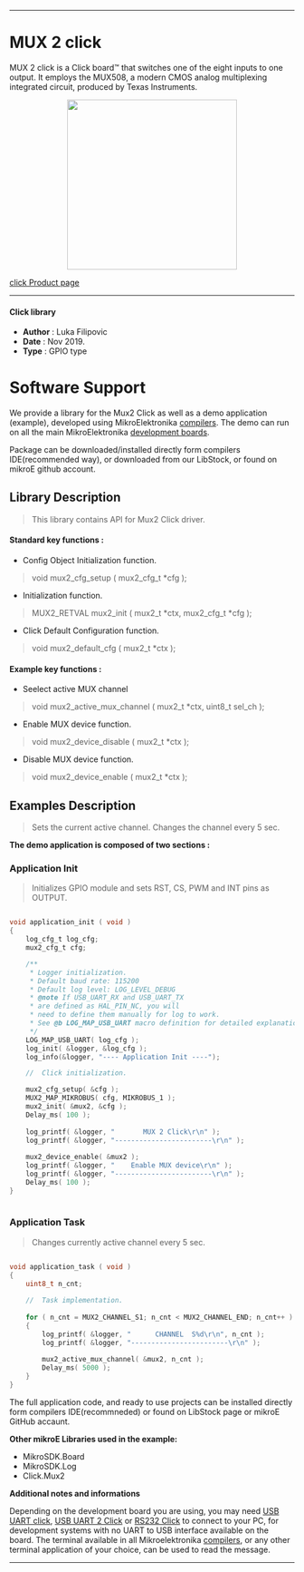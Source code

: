  

---
# MUX 2 click

MUX 2 click is a Click board™ that switches one of the eight inputs to one output. It employs the MUX508, a modern CMOS analog multiplexing integrated circuit, produced by Texas Instruments.

<p align="center">
  <img src="https://download.mikroe.com/images/click_for_ide/mux2_click.png" height=300px>
</p>

[click Product page](https://www.mikroe.com/mux-2-click)

---


#### Click library 

- **Author**        : Luka Filipovic
- **Date**          : Nov 2019.
- **Type**          : GPIO type


# Software Support

We provide a library for the Mux2 Click 
as well as a demo application (example), developed using MikroElektronika 
[compilers](https://shop.mikroe.com/compilers). 
The demo can run on all the main MikroElektronika [development boards](https://shop.mikroe.com/development-boards).

Package can be downloaded/installed directly form compilers IDE(recommended way), or downloaded from our LibStock, or found on mikroE github account. 

## Library Description

> This library contains API for Mux2 Click driver.

#### Standard key functions :

- Config Object Initialization function.
> void mux2_cfg_setup ( mux2_cfg_t *cfg ); 
 
- Initialization function.
> MUX2_RETVAL mux2_init ( mux2_t *ctx, mux2_cfg_t *cfg );

- Click Default Configuration function.
> void mux2_default_cfg ( mux2_t *ctx );


#### Example key functions :

- Seelect active MUX channel
> void mux2_active_mux_channel (  mux2_t *ctx, uint8_t sel_ch );
 
- Enable MUX device function.
> void mux2_device_disable ( mux2_t *ctx );

- Disable MUX device function.
> void mux2_device_enable ( mux2_t *ctx );

## Examples Description

> Sets the current active channel. Changes the channel every 5 sec.

**The demo application is composed of two sections :**

### Application Init 

> Initializes GPIO module and sets RST, CS, PWM and INT pins as OUTPUT.

```c

void application_init ( void )
{
    log_cfg_t log_cfg;
    mux2_cfg_t cfg;

    /** 
     * Logger initialization.
     * Default baud rate: 115200
     * Default log level: LOG_LEVEL_DEBUG
     * @note If USB_UART_RX and USB_UART_TX 
     * are defined as HAL_PIN_NC, you will 
     * need to define them manually for log to work. 
     * See @b LOG_MAP_USB_UART macro definition for detailed explanation.
     */
    LOG_MAP_USB_UART( log_cfg );
    log_init( &logger, &log_cfg );
    log_info(&logger, "---- Application Init ----");

    //  Click initialization.

    mux2_cfg_setup( &cfg );
    MUX2_MAP_MIKROBUS( cfg, MIKROBUS_1 );
    mux2_init( &mux2, &cfg );
    Delay_ms( 100 );
    
    log_printf( &logger, "       MUX 2 Click\r\n" );
    log_printf( &logger, "------------------------\r\n" );
    
    mux2_device_enable( &mux2 );
    log_printf( &logger, "    Enable MUX device\r\n" );
    log_printf( &logger, "------------------------\r\n" );
    Delay_ms( 100 );
}
  
```

### Application Task

> Changes currently active channel every 5 sec.

```c

void application_task ( void )
{
    uint8_t n_cnt;
    
    //  Task implementation.
    
    for ( n_cnt = MUX2_CHANNEL_S1; n_cnt < MUX2_CHANNEL_END; n_cnt++ )
    {
        log_printf( &logger, "      CHANNEL  S%d\r\n", n_cnt );
        log_printf( &logger, "------------------------\r\n" );
        
        mux2_active_mux_channel( &mux2, n_cnt );
        Delay_ms( 5000 );
    }
}  

```

The full application code, and ready to use projects can be  installed directly form compilers IDE(recommneded) or found on LibStock page or mikroE GitHub accaunt.

**Other mikroE Libraries used in the example:** 

- MikroSDK.Board
- MikroSDK.Log
- Click.Mux2

**Additional notes and informations**

Depending on the development board you are using, you may need 
[USB UART click](https://shop.mikroe.com/usb-uart-click), 
[USB UART 2 Click](https://shop.mikroe.com/usb-uart-2-click) or 
[RS232 Click](https://shop.mikroe.com/rs232-click) to connect to your PC, for 
development systems with no UART to USB interface available on the board. The 
terminal available in all Mikroelektronika 
[compilers](https://shop.mikroe.com/compilers), or any other terminal application 
of your choice, can be used to read the message.



---

